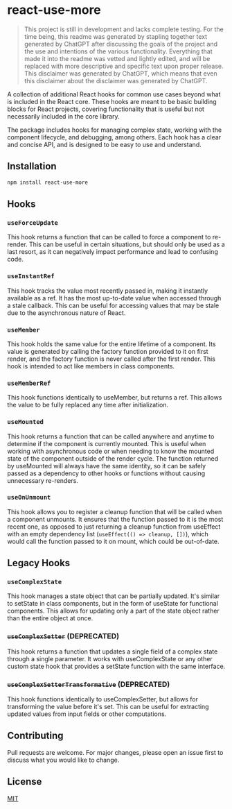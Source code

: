 # react-use-more
>This project is still in development and lacks complete testing. For the time being, this readme was generated by stapling together text generated by ChatGPT after discussing the goals of the project and the use and intentions of the various functionality. Everything that made it into the readme was vetted and lightly edited, and will be replaced with more descriptive and specific text upon proper release. This disclaimer was generated by ChatGPT, which means that even this disclaimer about the disclaimer was generated by ChatGPT.

A collection of additional React hooks for common use cases beyond what is included in the React core. These hooks are meant to be basic building blocks for React projects, covering functionality that is useful but not necessarily included in the core library.

The package includes hooks for managing complex state, working with the component lifecycle, and debugging, among others. Each hook has a clear and concise API, and is designed to be easy to use and understand.

## Installation
```bash
npm install react-use-more
```
## Hooks

### `useForceUpdate`
This hook returns a function that can be called to force a component to re-render. This can be useful in certain situations, but should only be used as a last resort, as it can negatively impact performance and lead to confusing code.

### `useInstantRef`
This hook tracks the value most recently passed in, making it instantly available as a ref. It has the most up-to-date value when accessed through a stale callback. This can be useful for accessing values that may be stale due to the asynchronous nature of React.

### `useMember`
This hook holds the same value for the entire lifetime of a component. Its value is generated by calling the factory function provided to it on first render, and the factory function is never called after the first render. This hook is intended to act like members in class components.

### `useMemberRef`
This hook functions identically to useMember, but returns a ref. This allows the value to be fully replaced any time after initialization.

### `useMounted`
This hook returns a function that can be called anywhere and anytime to determine if the component is currently mounted. This is useful when working with asynchronous code or when needing to know the mounted state of the component outside of the render cycle. The function returned by useMounted will always have the same identity, so it can be safely passed as a dependency to other hooks or functions without causing unnecessary re-renders.

### `useOnUnmount`
This hook allows you to register a cleanup function that will be called when a component unmounts. It ensures that the function passed to it is the most recent one, as opposed to just returning a cleanup function from useEffect with an empty dependency list (`useEffect(() => cleanup, [])`), which would call the function passed to it on mount, which could be out-of-date.

## Legacy Hooks
### `useComplexState`
This hook manages a state object that can be partially updated. It's similar to setState in class components, but in the form of useState for functional components. This allows for updating only a part of the state object rather than the entire object at once.

### ~~`useComplexSetter`~~ (DEPRECATED)
This hook returns a function that updates a single field of a complex state through a single parameter. It works with useComplexState or any other custom state hook that provides a setState function with the same interface.

### ~~`useComplexSetterTransformative`~~ (DEPRECATED)
This hook functions identically to useComplexSetter, but allows for transforming the value before it's set. This can be useful for extracting updated values from input fields or other computations.

## Contributing
Pull requests are welcome. For major changes, please open an issue first to discuss what you would like to change.

## License
[MIT](https://choosealicense.com/licenses/mit/)

